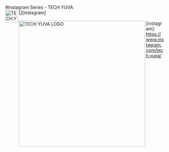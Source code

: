 #Instagram Series - TECH YUVA 
<br />
[<img align="left" alt="TECH.YUVA | Instagram" width="40px" src="https://cdn.jsdelivr.net/npm/simple-icons@v3/icons/instagram.svg" />][instagram]
<br /><br />
<img align="left" alt="TECH YUVA LOGO" width="400px" src="https://github.com/asrrocks/Instagram-Tech-Page-Series/blob/master/HTML/Day1/logo.png" />
[instagram]: https://www.instagram.com/tech.yuva/
